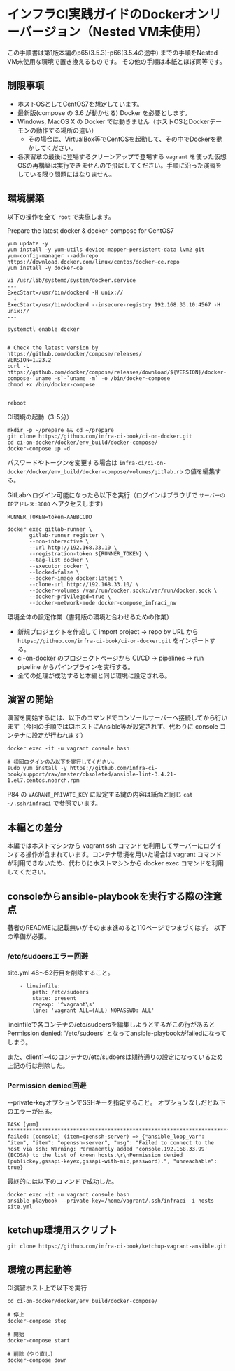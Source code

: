 # インフラCI実践ガイドのDockerオンリーバージョン（Nested VM未使用）

この手順書は第1版本編のp65(3.5.3)-p66(3.5.4の途中) までの手順をNested VM未使用な環境で置き換えるものです。
その他の手順は本紙とほぼ同等です。

## 制限事項
- ホストOSとしてCentOS7を想定しています。
- 最新版(compose の 3.6 が動かせる) Docker を必要とします。
- Windows, MacOS X の Docker では動きません（ホストOSとDockerデーモンの動作する場所の違い）
  - その場合は、VirtualBox等でCentOSを起動して、その中でDockerを動かしてください。
- 各演習章の最後に登場するクリーンアップで登場する `vagrant` を使った仮想OSの再構築は実行できませんので飛ばしてください。手順に沿った演習をしている限り問題にはなりません。

## 環境構築

以下の操作を全て `root` で実施します。

Prepare the latest docker & docker-compose for CentOS7
```
yum update -y
yum install -y yum-utils device-mapper-persistent-data lvm2 git
yum-config-manager --add-repo https://download.docker.com/linux/centos/docker-ce.repo
yum install -y docker-ce

vi /usr/lib/systemd/system/docker.service
---
ExecStart=/usr/bin/dockerd -H unix://
  ↓
ExecStart=/usr/bin/dockerd --insecure-registry 192.168.33.10:4567 -H unix://
---

systemctl enable docker


# Check the latest version by https://github.com/docker/compose/releases/
VERSION=1.23.2
curl -L https://github.com/docker/compose/releases/download/${VERSION}/docker-compose-`uname -s`-`uname -m` -o /bin/docker-compose
chmod +x /bin/docker-compose


reboot
```


CI環境の起動（3-5分）
```
mkdir -p ~/prepare && cd ~/prepare
git clone https://github.com/infra-ci-book/ci-on-docker.git
cd ci-on-docker/docker/env_build/docker-compose/
docker-compose up -d
```
パスワードやトークンを変更する場合は `infra-ci/ci-on-docker/docker/env_build/docker-compose/volumes/gitlab.rb` の値を編集する。



GitLabへログイン可能になったら以下を実行（ログインはブラウザで `サーバーのIPアドレス:8080` へアクセスします）
```
RUNNER_TOKEN=token-AABBCCDD

docker exec gitlab-runner \
       gitlab-runner register \
       --non-interactive \
       --url http://192.168.33.10 \
       --registration-token ${RUNNER_TOKEN} \
       --tag-list docker \
       --executor docker \
       --locked=false \
       --docker-image docker:latest \
       --clone-url http://192.168.33.10/ \
       --docker-volumes /var/run/docker.sock:/var/run/docker.sock \
       --docker-privileged=true \
       --docker-network-mode docker-compose_infraci_nw
```


環境全体の設定作業（書籍版の環境と合わせるための作業）

- 新規プロジェクトを作成して import project -> repo by URL から `https://github.com/infra-ci-book/ci-on-docker.git` をインポートする。
- ci-on-docker のプロジェクトページから CI/CD -> pipelines -> run pipeline からパインプラインを実行する。
- 全ての処理が成功すると本編と同じ環境に設定される。



## 演習の開始

演習を開始するには、以下のコマンドでコンソールサーバーへ接続してから行います（今回の手順ではCIホストにAnsible等が設定されず、代わりに console コンテナに設定が行われます）

```
docker exec -it -u vagrant console bash

# 初回ログインのみ以下を実行してください。
sudo yum install -y https://github.com/infra-ci-book/support/raw/master/obsoleted/ansible-lint-3.4.21-1.el7.centos.noarch.rpm
```

P84 の `VAGRANT_PRIVATE_KEY` に設定する鍵の内容は紙面と同じ `cat ~/.ssh/infraci` で参照でいます。

## 本編との差分

本編ではホストマシンから vagrant ssh コマンドを利用してサーバーにログインする操作が含まれています。コンテナ環境を用いた場合は vagrant コマンドが利用できないため、代わりにホストマシンから docker exec コマンドを利用してください。

## consoleからansible-playbookを実行する際の注意点
著者のREADMEに記載無いがそのまま進めると110ページでつまづくはず。
以下の準備が必要。

### /etc/sudoersエラー回避
site.yml 48～52行目を削除すること。
```
    - lineinfile:
        path: /etc/sudoers
        state: present
        regexp: '^vagrant\s'
        line: 'vagrant ALL=(ALL) NOPASSWD: ALL'
```

lineinfileで各コンテナの/etc/sudoersを編集しようとするがこの行があると
Permission denied: '/etc/sudoers' 
となってansible-playbookがfailedになってしまう。

また、client1~4のコンテナの/etc/sudoersは期待通りの設定になっているため上記の行は削除した。

### Permission denied回避
--private-keyオプションでSSHキーを指定すること。
オプションなしだと以下のエラーが出る。

```
TASK [yum] **************************************************************************************************************************************************
failed: [console] (item=openssh-server) => {"ansible_loop_var": "item", "item": "openssh-server", "msg": "Failed to connect to the host via ssh: Warning: Permanently added 'console,192.168.33.99' (ECDSA) to the list of known hosts.\r\nPermission denied (publickey,gssapi-keyex,gssapi-with-mic,password).", "unreachable": true}
```

最終的には以下のコマンドで成功した。
```
docker exec -it -u vagrant console bash
ansible-playbook --private-key=/home/vagrant/.ssh/infraci -i hosts site.yml
```

## ketchup環境用スクリプト

```
git clone https://github.com/infra-ci-book/ketchup-vagrant-ansible.git
```

## 環境の再起動等


CI演習ホスト上で以下を実行
```
cd ci-on-docker/docker/env_build/docker-compose/

# 停止
docker-compose stop

# 開始
docker-compose start

# 削除（やり直し)
docker-compose down
```
